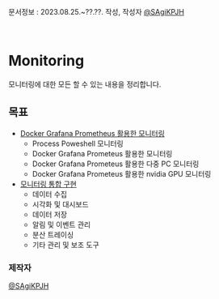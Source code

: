 문서정보 : 2023.08.25.~??.??. 작성, 작성자 [@SAgiKPJH](https://github.com/SAgiKPJH)

<br>

# Monitoring
모니터링에 대한 모든 할 수 있는 내용을 정리합니다.

## 목표
- [Docker Grafana Prometheus 활용한 모니터링](<Docker Grafana Prometheus/README.md>)
  - Process Poweshell 모니터링
  - Docker Grafana Prometeus 활용한 모니터링
  - Docker Grafana Prometeus 활용한 다중 PC 모니터링
  - Docker Grafana Prometeus 활용한 nvidia GPU 모니터링
- [모니터링 통합 구현](<모니터링 통합 구현/README.md>)
  - 데이터 수집
  - 시각화 및 대시보드
  - 데이터 저장
  - 알림 및 이벤트 관리
  - 분산 트레이싱
  - 기타 관리 및 보조 도구

### 제작자
[@SAgiKPJH](https://github.com/SAgiKPJH)